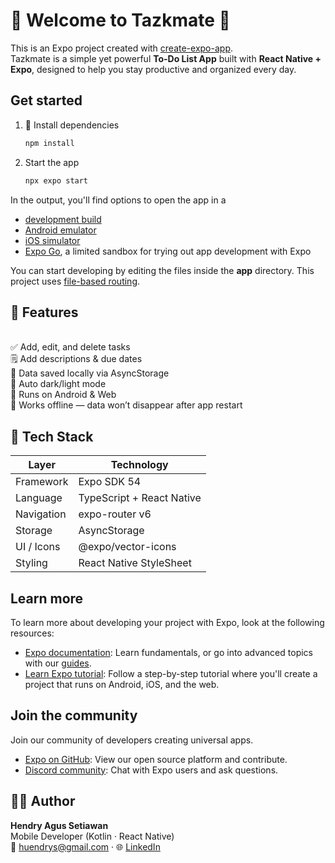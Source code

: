 # 📝 Welcome to Tazkmate 👋

This is an Expo project created with [create-expo-app](https://www.npmjs.com/package/create-expo-app). <br>
Tazkmate is a simple yet powerful **To-Do List App** built with **React Native + Expo**, designed to help you stay productive and organized every day.

## Get started

1. 🚀 Install dependencies

   ```bash
   npm install
   ```

2. Start the app

   ```bash
   npx expo start
   ```

In the output, you'll find options to open the app in a

- [development build](https://docs.expo.dev/develop/development-builds/introduction/)
- [Android emulator](https://docs.expo.dev/workflow/android-studio-emulator/)
- [iOS simulator](https://docs.expo.dev/workflow/ios-simulator/)
- [Expo Go](https://expo.dev/go), a limited sandbox for trying out app development with Expo

You can start developing by editing the files inside the **app** directory. This project uses [file-based routing](https://docs.expo.dev/router/introduction).

## 🧩 Features

<br> ✅ Add, edit, and delete tasks
<br> 🗒 Add descriptions & due dates
<br> 💾 Data saved locally via AsyncStorage
<br> 🌙 Auto dark/light mode
<br> 📱 Runs on Android & Web
<br> 🚫 Works offline — data won’t disappear after app restart

## 🧱 Tech Stack

| Layer       | Technology                |
| --------    | --------                  |
| Framework   | Expo SDK 54               |
| Language    | TypeScript + React Native | 
| Navigation  | expo-router v6            | 
| Storage     | AsyncStorage              | 
| UI / Icons  | @expo/vector-icons        | 
| Styling     | React Native StyleSheet   | 


## Learn more

To learn more about developing your project with Expo, look at the following resources:

- [Expo documentation](https://docs.expo.dev/): Learn fundamentals, or go into advanced topics with our [guides](https://docs.expo.dev/guides).
- [Learn Expo tutorial](https://docs.expo.dev/tutorial/introduction/): Follow a step-by-step tutorial where you'll create a project that runs on Android, iOS, and the web.

## Join the community

Join our community of developers creating universal apps.

- [Expo on GitHub](https://github.com/expo/expo): View our open source platform and contribute.
- [Discord community](https://chat.expo.dev): Chat with Expo users and ask questions.

## 👨‍💻 Author
**Hendry Agus Setiawan** <br>
Mobile Developer (Kotlin · React Native) <br>
📧 huendrys@gmail.com · 🌐 [LinkedIn](www.linkedin.com/in/hendrysetiawan7) <br>